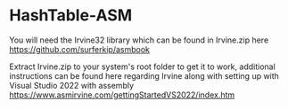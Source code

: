 # HashTable-ASM
You will need the Irvine32 library which can be found in Irvine.zip here https://github.com/surferkip/asmbook

Extract Irvine.zip to your system's root folder to get it to work, additional instructions can be found here regarding
Irvine along with setting up with Visual Studio 2022 with assembly https://www.asmirvine.com/gettingStartedVS2022/index.htm
